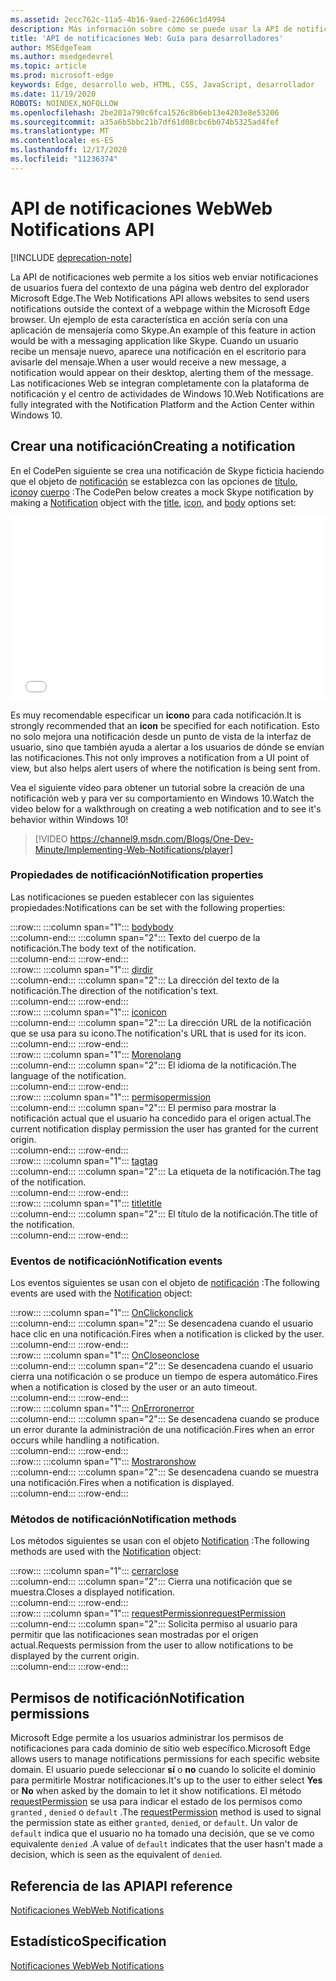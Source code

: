 ```yaml
---
ms.assetid: 2ecc762c-11a5-4b16-9aed-22606c1d4994
description: Más información sobre cómo se puede usar la API de notificaciones web para permitir que los sitios web envíen notificaciones de usuario fuera del contexto del explorador Microsoft Edge.
title: 'API de notificaciones Web: Guía para desarrolladores'
author: MSEdgeTeam
ms.author: msedgedevrel
ms.topic: article
ms.prod: microsoft-edge
keywords: Edge, desarrollo web, HTML, CSS, JavaScript, desarrollador
ms.date: 11/19/2020
ROBOTS: NOINDEX,NOFOLLOW
ms.openlocfilehash: 2be201a790c6fca1526c8b6eb13e4203e8e53206
ms.sourcegitcommit: a35a6b5bbc21b7df61d08cbc6b074b5325ad4fef
ms.translationtype: MT
ms.contentlocale: es-ES
ms.lasthandoff: 12/17/2020
ms.locfileid: "11236374"
---
```

# <span data-ttu-id="cc286-104">API de notificaciones Web</span><span class="sxs-lookup"><span data-stu-id="cc286-104">Web Notifications API</span></span>  

[!INCLUDE [deprecation-note](../../includes/legacy-edge-note.md)]  

<span data-ttu-id="cc286-105">La API de notificaciones web permite a los sitios web enviar notificaciones de usuarios fuera del contexto de una página web dentro del explorador Microsoft Edge.</span><span class="sxs-lookup"><span data-stu-id="cc286-105">The Web Notifications API allows websites to send users notifications outside the context of a webpage within the Microsoft Edge browser.</span></span>  <span data-ttu-id="cc286-106">Un ejemplo de esta característica en acción sería con una aplicación de mensajería como Skype.</span><span class="sxs-lookup"><span data-stu-id="cc286-106">An example of this feature in action would be with a messaging application like Skype.</span></span>  <span data-ttu-id="cc286-107">Cuando un usuario recibe un mensaje nuevo, aparece una notificación en el escritorio para avisarle del mensaje.</span><span class="sxs-lookup"><span data-stu-id="cc286-107">When a user would receive a new message, a notification would appear on their desktop, alerting them of the message.</span></span>  <span data-ttu-id="cc286-108">Las notificaciones Web se integran completamente con la plataforma de notificación y el centro de actividades de Windows 10.</span><span class="sxs-lookup"><span data-stu-id="cc286-108">Web Notifications are fully integrated with the Notification Platform and the Action Center within Windows 10.</span></span>  

## <span data-ttu-id="cc286-109">Crear una notificación</span><span class="sxs-lookup"><span data-stu-id="cc286-109">Creating a notification</span></span>  

<span data-ttu-id="cc286-110">En el CodePen siguiente se crea una notificación de Skype ficticia haciendo que el objeto de [notificación](https://msdn.microsoft.com/library/mt710818) se establezca con las opciones de [título](https://msdn.microsoft.com/library/mt710826), [icono](https://msdn.microsoft.com/library/mt710814)y [cuerpo](https://msdn.microsoft.com/library/mt710811) :</span><span class="sxs-lookup"><span data-stu-id="cc286-110">The CodePen below creates a mock Skype notification by making a [Notification](https://msdn.microsoft.com/library/mt710818) object with the [title](https://msdn.microsoft.com/library/mt710826), [icon](https://msdn.microsoft.com/library/mt710814), and [body](https://msdn.microsoft.com/library/mt710811) options set:</span></span>  

<iframe height='295' scrolling='no' title='<span data-ttu-id="cc286-111">Notificaciones Web</span><span class="sxs-lookup"><span data-stu-id="cc286-111">Web notifications</span></span>' src='//codepen.io/MicrosoftEdgeDocumentation/embed/RGbxWW/?height=295&theme-id=23761&default-tab=result&embed-version=2&editable=true' frameborder='no' allowtransparency='true' allowfullscreen='true' style='width: 100%;'><span data-ttu-id="cc286-112">Vea las <a href='https://codepen.io/MicrosoftEdgeDocumentation/pen/RGbxWW/'> notificaciones web del lápiz de </a> documentos de Microsoft Edge ( <a href='https://codepen.io/MicrosoftEdgeDocumentation'> @MicrosoftEdgeDocumentation </a> ) en <a href='https://codepen.io'> CodePen </a> .</span><span class="sxs-lookup"><span data-stu-id="cc286-112">See the Pen <a href='https://codepen.io/MicrosoftEdgeDocumentation/pen/RGbxWW/'>Web notifications</a> by Microsoft Edge Docs (<a href='https://codepen.io/MicrosoftEdgeDocumentation'>@MicrosoftEdgeDocumentation</a>) on <a href='https://codepen.io'>CodePen</a>.</span></span></iframe>  

<span data-ttu-id="cc286-113">Es muy recomendable especificar un **icono** para cada notificación.</span><span class="sxs-lookup"><span data-stu-id="cc286-113">It is strongly recommended that an **icon** be specified for each notification.</span></span>  <span data-ttu-id="cc286-114">Esto no solo mejora una notificación desde un punto de vista de la interfaz de usuario, sino que también ayuda a alertar a los usuarios de dónde se envían las notificaciones.</span><span class="sxs-lookup"><span data-stu-id="cc286-114">This not only improves a notification from a UI point of view, but also helps alert users of where the notification is being sent from.</span></span>  

<span data-ttu-id="cc286-115">Vea el siguiente vídeo para obtener un tutorial sobre la creación de una notificación web y para ver su comportamiento en Windows 10.</span><span class="sxs-lookup"><span data-stu-id="cc286-115">Watch the video below for a walkthrough on creating a web notification and to see it's behavior within Windows 10!</span></span>  

> [!VIDEO https://channel9.msdn.com/Blogs/One-Dev-Minute/Implementing-Web-Notifications/player]  

### <span data-ttu-id="cc286-116">Propiedades de notificación</span><span class="sxs-lookup"><span data-stu-id="cc286-116">Notification properties</span></span>  

<span data-ttu-id="cc286-117">Las notificaciones se pueden establecer con las siguientes propiedades:</span><span class="sxs-lookup"><span data-stu-id="cc286-117">Notifications can be set with the following properties:</span></span>  

:::row:::
   :::column span="1":::
      [<span data-ttu-id="cc286-118">body</span><span class="sxs-lookup"><span data-stu-id="cc286-118">body</span></span>](https://developer.mozilla.org/docs/Web/API/Notification/body)  
   :::column-end:::
   :::column span="2":::
      <span data-ttu-id="cc286-119">Texto del cuerpo de la notificación.</span><span class="sxs-lookup"><span data-stu-id="cc286-119">The body text of the notification.</span></span>  
   :::column-end:::
:::row-end:::  
:::row:::
   :::column span="1":::
      [<span data-ttu-id="cc286-120">dir</span><span class="sxs-lookup"><span data-stu-id="cc286-120">dir</span></span>](https://developer.mozilla.org/docs/Web/API/Notification/dir)  
   :::column-end:::
   :::column span="2":::
      <span data-ttu-id="cc286-121">La dirección del texto de la notificación.</span><span class="sxs-lookup"><span data-stu-id="cc286-121">The direction of the notification's text.</span></span>  
   :::column-end:::
:::row-end:::  
:::row:::
   :::column span="1":::
      [<span data-ttu-id="cc286-122">icon</span><span class="sxs-lookup"><span data-stu-id="cc286-122">icon</span></span>](https://developer.mozilla.org/docs/Web/API/Notification/icon)  
   :::column-end:::
   :::column span="2":::
      <span data-ttu-id="cc286-123">La dirección URL de la notificación que se usa para su icono.</span><span class="sxs-lookup"><span data-stu-id="cc286-123">The notification's URL that is used for its icon.</span></span>  
   :::column-end:::
:::row-end:::  
:::row:::
   :::column span="1":::
      [<span data-ttu-id="cc286-124">Moreno</span><span class="sxs-lookup"><span data-stu-id="cc286-124">lang</span></span>](https://developer.mozilla.org/docs/Web/API/Notification/lang)  
   :::column-end:::
   :::column span="2":::
      <span data-ttu-id="cc286-125">El idioma de la notificación.</span><span class="sxs-lookup"><span data-stu-id="cc286-125">The language of the notification.</span></span>  
   :::column-end:::
:::row-end:::  
:::row:::
   :::column span="1":::
      [<span data-ttu-id="cc286-126">permiso</span><span class="sxs-lookup"><span data-stu-id="cc286-126">permission</span></span>](https://developer.mozilla.org/docs/Web/API/Notification/permission)  
   :::column-end:::
   :::column span="2":::
      <span data-ttu-id="cc286-127">El permiso para mostrar la notificación actual que el usuario ha concedido para el origen actual.</span><span class="sxs-lookup"><span data-stu-id="cc286-127">The current notification display permission the user has granted for the current origin.</span></span>  
   :::column-end:::
:::row-end:::  
:::row:::
   :::column span="1":::
      [<span data-ttu-id="cc286-128">tag</span><span class="sxs-lookup"><span data-stu-id="cc286-128">tag</span></span>](https://developer.mozilla.org/docs/Web/API/Notification/tag)  
   :::column-end:::
   :::column span="2":::
      <span data-ttu-id="cc286-129">La etiqueta de la notificación.</span><span class="sxs-lookup"><span data-stu-id="cc286-129">The tag of the notification.</span></span>  
   :::column-end:::
:::row-end:::  
:::row:::
   :::column span="1":::
      [<span data-ttu-id="cc286-130">title</span><span class="sxs-lookup"><span data-stu-id="cc286-130">title</span></span>](https://developer.mozilla.org/docs/Web/API/Notification/title)  
   :::column-end:::
   :::column span="2":::
      <span data-ttu-id="cc286-131">El título de la notificación.</span><span class="sxs-lookup"><span data-stu-id="cc286-131">The title of the notification.</span></span>  
   :::column-end:::
:::row-end:::  

### <span data-ttu-id="cc286-132">Eventos de notificación</span><span class="sxs-lookup"><span data-stu-id="cc286-132">Notification events</span></span>  

<span data-ttu-id="cc286-133">Los eventos siguientes se usan con el objeto de [notificación](https://developer.mozilla.org/docs/Web/API/Notification) :</span><span class="sxs-lookup"><span data-stu-id="cc286-133">The following events are used with the [Notification](https://developer.mozilla.org/docs/Web/API/Notification) object:</span></span>  

:::row:::
   :::column span="1":::
      [<span data-ttu-id="cc286-134">OnClick</span><span class="sxs-lookup"><span data-stu-id="cc286-134">onclick</span></span>](https://developer.mozilla.org/docs/Web/API/Element/click_event)  
   :::column-end:::
   :::column span="2":::
      <span data-ttu-id="cc286-135">Se desencadena cuando el usuario hace clic en una notificación.</span><span class="sxs-lookup"><span data-stu-id="cc286-135">Fires when a notification is clicked by the user.</span></span>  
   :::column-end:::
:::row-end:::  
:::row:::
   :::column span="1":::
      [<span data-ttu-id="cc286-136">OnClose</span><span class="sxs-lookup"><span data-stu-id="cc286-136">onclose</span></span>](https://developer.mozilla.org/docs/Archive/Mozilla/XUL/Events/close_event)  
   :::column-end:::
   :::column span="2":::
      <span data-ttu-id="cc286-137">Se desencadena cuando el usuario cierra una notificación o se produce un tiempo de espera automático.</span><span class="sxs-lookup"><span data-stu-id="cc286-137">Fires when a notification is closed by the user or an auto timeout.</span></span>  
   :::column-end:::
:::row-end:::  
:::row:::
   :::column span="1":::
      [<span data-ttu-id="cc286-138">OnError</span><span class="sxs-lookup"><span data-stu-id="cc286-138">onerror</span></span>](https://developer.mozilla.org/docs/Web/API/Element/error_event)  
   :::column-end:::
   :::column span="2":::
      <span data-ttu-id="cc286-139">Se desencadena cuando se produce un error durante la administración de una notificación.</span><span class="sxs-lookup"><span data-stu-id="cc286-139">Fires when an error occurs while handling a notification.</span></span>  
   :::column-end:::
:::row-end:::  
:::row:::
   :::column span="1":::
      [<span data-ttu-id="cc286-140">Mostrar</span><span class="sxs-lookup"><span data-stu-id="cc286-140">onshow</span></span>](https://developer.mozilla.org/docs/Web/API/Element/show_event)  
   :::column-end:::
   :::column span="2":::
      <span data-ttu-id="cc286-141">Se desencadena cuando se muestra una notificación.</span><span class="sxs-lookup"><span data-stu-id="cc286-141">Fires when a notification is displayed.</span></span>  
   :::column-end:::
:::row-end:::  

### <span data-ttu-id="cc286-142">Métodos de notificación</span><span class="sxs-lookup"><span data-stu-id="cc286-142">Notification methods</span></span>  

<span data-ttu-id="cc286-143">Los métodos siguientes se usan con el objeto [Notification](https://developer.mozilla.org/docs/Web/API/Notification) :</span><span class="sxs-lookup"><span data-stu-id="cc286-143">The following methods are used with the [Notification](https://developer.mozilla.org/docs/Web/API/Notification) object:</span></span>  

:::row:::
   :::column span="1":::
      [<span data-ttu-id="cc286-144">cerrar</span><span class="sxs-lookup"><span data-stu-id="cc286-144">close</span></span>](https://developer.mozilla.org/docs/Web/API/Notification/close)  
   :::column-end:::
   :::column span="2":::
      <span data-ttu-id="cc286-145">Cierra una notificación que se muestra.</span><span class="sxs-lookup"><span data-stu-id="cc286-145">Closes a displayed notification.</span></span>  
   :::column-end:::
:::row-end:::  
:::row:::
   :::column span="1":::
      [<span data-ttu-id="cc286-146">requestPermission</span><span class="sxs-lookup"><span data-stu-id="cc286-146">requestPermission</span></span>](https://developer.mozilla.org/docs/Web/API/Notification/requestPermission)  
   :::column-end:::
   :::column span="2":::
      <span data-ttu-id="cc286-147">Solicita permiso al usuario para permitir que las notificaciones sean mostradas por el origen actual.</span><span class="sxs-lookup"><span data-stu-id="cc286-147">Requests permission from the user to allow notifications to be displayed by the current origin.</span></span>  
   :::column-end:::
:::row-end:::  

## <span data-ttu-id="cc286-148">Permisos de notificación</span><span class="sxs-lookup"><span data-stu-id="cc286-148">Notification permissions</span></span>  

<span data-ttu-id="cc286-149">Microsoft Edge permite a los usuarios administrar los permisos de notificaciones para cada dominio de sitio web específico.</span><span class="sxs-lookup"><span data-stu-id="cc286-149">Microsoft Edge allows users to manage notifications permissions for each specific website domain.</span></span>  <span data-ttu-id="cc286-150">El usuario puede seleccionar **sí** o **no** cuando lo solicite el dominio para permitirle Mostrar notificaciones.</span><span class="sxs-lookup"><span data-stu-id="cc286-150">It's up to the user to either select **Yes** or **No** when asked by the domain to let it show notifications.</span></span>  <span data-ttu-id="cc286-151">El método [requestPermission](https://developer.mozilla.org/docs/Web/API/Notification/requestPermission) se usa para indicar el estado de los permisos como `granted` , `denied` o `default` .</span><span class="sxs-lookup"><span data-stu-id="cc286-151">The [requestPermission](https://developer.mozilla.org/docs/Web/API/Notification/requestPermission) method is used to signal the permission state as either `granted`, `denied`, or `default`.</span></span>  <span data-ttu-id="cc286-152">Un valor de `default` indica que el usuario no ha tomado una decisión, que se ve como equivalente `denied` .</span><span class="sxs-lookup"><span data-stu-id="cc286-152">A value of `default` indicates that the user hasn't made a decision, which is seen as the equivalent of `denied`.</span></span>  

## <span data-ttu-id="cc286-153">Referencia de las API</span><span class="sxs-lookup"><span data-stu-id="cc286-153">API reference</span></span>  

[<span data-ttu-id="cc286-154">Notificaciones Web</span><span class="sxs-lookup"><span data-stu-id="cc286-154">Web Notifications</span></span>](https://developer.mozilla.org/docs/Web/API/Notifications_API)  

## <span data-ttu-id="cc286-155">Estadístico</span><span class="sxs-lookup"><span data-stu-id="cc286-155">Specification</span></span>  

[<span data-ttu-id="cc286-156">Notificaciones Web</span><span class="sxs-lookup"><span data-stu-id="cc286-156">Web Notifications</span></span>](https://notifications.spec.whatwg.org)  
